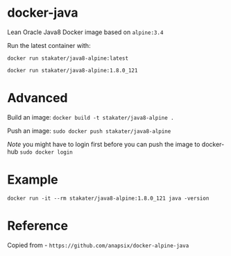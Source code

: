 # docker-java

Lean Oracle Java8 Docker image based on `alpine:3.4`

Run the latest container with:

`docker run stakater/java8-alpine:latest`

`docker run stakater/java8-alpine:1.8.0_121`

# Advanced

Build an image:
`docker build -t stakater/java8-alpine .`

Push an image:
`sudo docker push stakater/java8-alpine`

_Note_ you might have to login first before you can push the image to docker-hub `sudo docker login`

# Example

`docker run -it --rm stakater/java8-alpine:1.8.0_121 java -version`

# Reference

Copied from - `https://github.com/anapsix/docker-alpine-java`